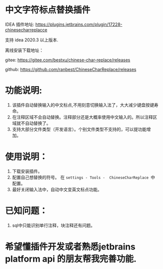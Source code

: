 # 中文字符标点替换插件

IDEA 插件地址: https://plugins.jetbrains.com/plugin/17228-chinesecharreplacce

支持 idea 2020.3 以上版本.

离线安装下载地址：

gitee: https://gitee.com/bestxu/chinese-char-replace/releases

github: https://github.com/ranbest/ChineseCharReplace/releases

# 功能说明:
1. 该插件自动替换输入的中文标点,不用刻意切换输入法了，大大减少键盘按键寿命。
2. 在注释区域不会自动替换。注释部分还是大概率使用中文输入的。所以注释区域就不自动替换了。
3. 支持大部分文件类型（开发语言）。个别文件类型不支持的，可以提功能增加。

# 使用说明：
1. 下载安装插件。
2. 配置自己想替换的符号。
   在  `
settings - Tools -  ChineseCharReplace 
`中配置。
3. 最好关闭输入法中，自动中文变英文标点功能。

# 已知问题：
1. sql中只能识别单行注释，块注释还有问题。

# 希望懂插件开发或者熟悉jetbrains platform api 的朋友帮我完善功能.



  